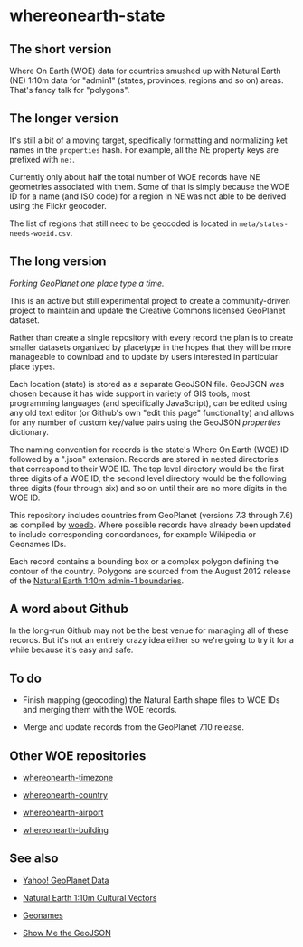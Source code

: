 whereonearth-state
==

The short version
--

Where On Earth (WOE) data for countries smushed up with Natural Earth (NE) 1:10m
data for "admin1" (states, provinces, regions and so on) areas. That's fancy
talk for "polygons".

The longer version
--

It's still a bit of a moving target, specifically formatting and normalizing ket
names in the `properties` hash. For example, all the NE property keys are
prefixed with `ne:`.

Currently only about half the total number of WOE records have NE geometries
associated with them. Some of that is simply because the WOE ID for a name (and
ISO code) for a region in NE was not able to be derived using the Flickr
geocoder.

The list of regions that still need to be geocoded is located in
`meta/states-needs-woeid.csv`.

The long version
--

_Forking GeoPlanet one place type a time._

This is an active but still experimental project to create a community-driven
project to maintain and update the Creative Commons licensed GeoPlanet dataset.

Rather than create a single repository with every record the plan is to create
smaller datasets organized by placetype in the hopes that they will be more
manageable to download and to update by users interested in particular place types.

Each location (state) is stored as a separate GeoJSON file. GeoJSON was
chosen because it has wide support in variety of GIS tools, most programming
languages (and specifically JavaScript), can be edited using any old text editor
(or Github's own "edit this page" functionality) and allows for any number of
custom key/value pairs using the GeoJSON _properties_ dictionary.

The naming convention for records is the state's Where On Earth (WOE) ID
followed by a ".json" extension. Records are stored in nested directories that
correspond to their WOE ID. The top level directory would be the first three
digits of a WOE ID, the second level directory would be the following three
digits (four through six) and so on until their are no more digits in the WOE
ID.

This repository includes countries from GeoPlanet (versions 7.3 through 7.6) as
compiled by [woedb](http://woe.spum.org). Where possible records have already
been updated to include corresponding concordances, for example Wikipedia or
Geonames IDs.

Each record contains a bounding box or a complex polygon defining the contour of
the country. Polygons are sourced from the August 2012 release of the [Natural
Earth 1:10m admin-1 boundaries](http://www.naturalearthdata.com/downloads/10m-cultural-vectors/).

A word about Github
--

In the long-run Github may not be the best venue for managing all of these
records. But it's not an entirely crazy idea either so we're going to try it for
a while because it's easy and safe.

To do
--

* Finish mapping (geocoding) the Natural Earth shape files to WOE IDs and
  merging them with the WOE records.

* Merge and update records from the GeoPlanet 7.10 release.

Other WOE repositories
--

* [whereonearth-timezone](https://github.com/straup/whereonearth-timezone)

* [whereonearth-country](https://github.com/straup/whereonearth-country)

* [whereonearth-airport](https://github.com/straup/whereonearth-airport)

* [whereonearth-building](https://github.com/straup/whereonearth-building)

See also
--

* [Yahoo! GeoPlanet Data](http://developer.yahoo.com/geo/geoplanet/data/)

* [Natural Earth 1:10m Cultural Vectors](http://www.naturalearthdata.com/downloads/10m-cultural-vectors/)

* [Geonames](http://www.geonames.org/)

* [Show Me the GeoJSON](http://straup.github.com/showme-the-geojson/)
